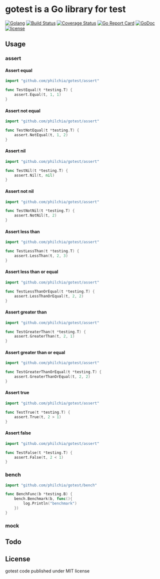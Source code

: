 # gotest is a Go library for test

[![Golang](https://img.shields.io/badge/language-Go-brightgreen.svg?style=flat)](https://golang.org)
[![Build Status](https://travis-ci.org/philchia/gotest.svg?branch=master)](https://travis-ci.org/philchia/gotest)
[![Coverage Status](https://coveralls.io/repos/github/philchia/gotest/badge.svg?branch=master)](https://coveralls.io/github/philchia/gotest?branch=master)
[![Go Report Card](https://goreportcard.com/badge/github.com/philchia/gotest)](https://goreportcard.com/report/github.com/philchia/gotest)
[![GoDoc](https://godoc.org/github.com/philchia/gotest?status.svg)](https://godoc.org/github.com/philchia/gotest)
[![license](https://img.shields.io/github/license/mashape/apistatus.svg)](https://opensource.org/licenses/MIT)

## Usage

### assert

#### Assert equal

```go
import "github.com/philchia/gotest/assert"

func TestEqual(t *testing.T) {
    assert.Equal(t, 1, 1)
}

```

#### Assert not equal

```go
import "github.com/philchia/gotest/assert"

func TestNotEqual(t *testing.T) {
    assert.NotEqual(t, 1, 2)
}

```

#### Assert nil

```go
import "github.com/philchia/gotest/assert"

func TestNil(t *testing.T) {
    assert.Nil(t, nil)
}

```

#### Assert not nil

```go
import "github.com/philchia/gotest/assert"

func TestNotNil(t *testing.T) {
    assert.NotNil(t, 2)
}

```

#### Assert less than

```go
import "github.com/philchia/gotest/assert"

func TestLessThan(t *testing.T) {
    assert.LessThan(t, 2, 3)
}

```

#### Assert less than or equal

```go
import "github.com/philchia/gotest/assert"

func TestLessThanOrEqual(t *testing.T) {
    assert.LessThanOrEqual(t, 2, 2)
}

```

#### Assert greater than

```go
import "github.com/philchia/gotest/assert"

func TestGreaterThan(t *testing.T) {
    assert.GreaterThan(t, 2, 1)
}

```

#### Assert greater than or equal

```go
import "github.com/philchia/gotest/assert"

func TestGreaterThanOrEqual(t *testing.T) {
    assert.GreaterThanOrEqual(t, 2, 2)
}

```

#### Assert true

```go
import "github.com/philchia/gotest/assert"

func TestTrue(t *testing.T) {
    assert.True(t, 2 > 1)
}

```

#### Assert false

```go
import "github.com/philchia/gotest/assert"

func TestFalse(t *testing.T) {
    assert.False(t, 2 < 1)
}

```

### bench

```go
import "github.com/philchia/gotest/bench"

func BenchFunc(b *testing.B) {
    bench.Benchmark(b, func(){
        log.Println("benchmark")
    })
}

```

### mock

## Todo

## License

gotest code published under MIT license